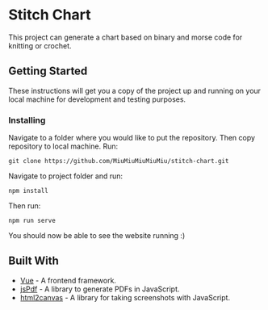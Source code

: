 # Stitch Chart

This project can generate a chart based on binary and morse code for knitting or crochet.

## Getting Started

These instructions will get you a copy of the project up and running on your local machine for development and testing purposes.

### Installing

Navigate to a folder where you would like to put the repository. Then copy repository to local machine. Run:

```
git clone https://github.com/MiuMiuMiuMiuMiu/stitch-chart.git
```

Navigate to project folder and run:
```
npm install
```

Then run:
```
npm run serve
```

You should now be able to see the website running :)

## Built With
* [Vue](https://vuejs.org/) - A frontend framework.
* [jsPdf](https://github.com/parallax/jsPDF) - A library to generate PDFs in JavaScript.
* [html2canvas](https://vuejs.org/) - A library for taking screenshots with JavaScript.